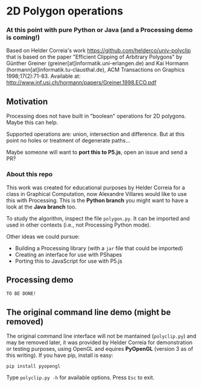 # 2D Polygon operations
### At this point with pure Python or Java (and a Processing demo is coming!)

Based on Helder Correia's work https://github.com/helderco/univ-polyclip that is based on the paper "Efficient Clipping of Arbitrary Polygons" by Günther Greiner (greiner[at]informatik.uni-erlangen.de) and Kai Hormann (hormann[at]informatik.tu-clausthal.de), ACM Transactions on Graphics 1998;17(2):71-83. Available at: <http://www.inf.usi.ch/hormann/papers/Greiner.1998.ECO.pdf>

## Motivation

Processing does not have built in "boolean" operations for 2D polygons. Maybe this can help.

Supported operations are: union, intersection and difference.
But at this point no holes or treatment of degenerate paths...

Maybe someone will want to **port this to P5.js**, open an issue and send a PR?

### About this repo

This work was created for educational purposes by Helder Correia for a class in Graphical Computation, now Alexandre Villares would like to use this with Processing. This is the **Python branch** you might want to have a look at the **Java branch** too.

To study the algorithm, inspect the file `polygon.py`. It can be imported and used in other contexts (i.e., not Processing Python mode).

Other ideas we could pursue:

- Building a Processing library (with a `jar` file that could be imported)
- Creating an interface for use with PShapes
- Porting this to JavaScript for use with P5.js

## Processing demo

    TO BE DONE!

## The original command line demo (might be removed)

The original command line interface will not be mantained (`polyclip.py`) and may be removed later, it was provided by Helder Correia for demonstration or testing purposes, using OpenGL and equires **PyOpenGL** (version 3 as of this writing). If you have pip, install is easy:

`pip install pyopengl`

Type `polyclip.py -h` for available options. Press `Esc` to exit.


